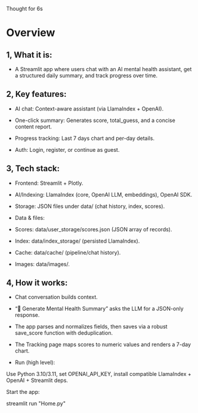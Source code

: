 Thought for 6s
# Overview
## 1, What it is: 

- A Streamlit app where users chat with an AI mental health assistant, get a structured daily summary, and track progress over time.
## 2, Key features:

- AI chat: Context-aware assistant (via LlamaIndex + OpenAI).

- One-click summary: Generates score, total_guess, and a concise content report.


- Progress tracking: Last 7 days chart and per-day details.

- Auth: Login, register, or continue as guest.

## 3, Tech stack:

- Frontend: Streamlit + Plotly.

- AI/Indexing: LlamaIndex (core, OpenAI LLM, embeddings), OpenAI SDK.

- Storage: JSON files under data/ (chat history, index, scores).

- Data & files:

+ Scores: data/user_storage/scores.json (JSON array of records).

+ Index: data/index_storage/ (persisted LlamaIndex).

+ Cache: data/cache/ (pipeline/chat history).

+ Images: data/images/.

## 4, How it works:

- Chat conversation builds context.

- “📝 Generate Mental Health Summary” asks the LLM for a JSON-only response.

- The app parses and normalizes fields, then saves via a robust save_score function with deduplication.

- The Tracking page maps scores to numeric values and renders a 7-day chart.

- Run (high level):

Use Python 3.10/3.11, set OPENAI_API_KEY, install compatible LlamaIndex + OpenAI + Streamlit deps.

Start the app:

streamlit run "Home.py"

